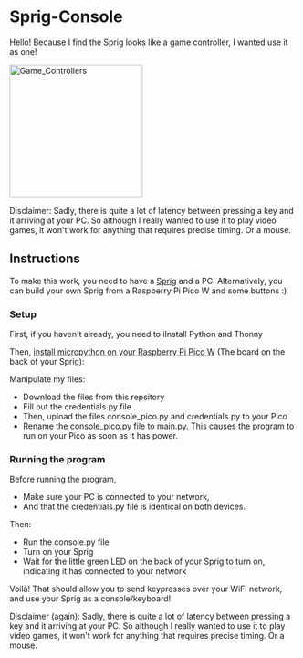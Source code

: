 # Sprig-Console

Hello! Because I find the Sprig looks like a game controller, I wanted use it as one!

<img width="233" alt="Game_Controllers" src="https://github.com/user-attachments/assets/2b5e54a5-905c-4256-b7b9-04d01e1272a6"/>

Disclaimer: Sadly, there is quite a lot of latency between pressing a key and it arriving at your PC. So although I really wanted to use it to play video games, it won't work for anything that requires precise timing. Or a mouse.

## Instructions

To make this work, you need to have a [Sprig](https://sprig.hackclub.com/) and a PC.
Alternatively, you can build your own Sprig from a Raspberry Pi Pico W and some buttons :)

### Setup

First, if you haven't already, you need to iInstall Python and Thonny

Then, [install micropython on your Raspberry Pi Pico W](https://projects.raspberrypi.org/en/projects/getting-started-with-the-pico/3) (The board on the back of your Sprig): 

Manipulate my files:
- Download the files from this repsitory
- Fill out the credentials.py file
- Then, upload the files console_pico.py and credentials.py to your Pico
- Rename the console_pico.py file to main.py. This causes the program to run on your Pico as soon as it has power.

### Running the program

Before running the program, 
- Make sure your PC is connected to your network,
- And that the credentials.py file is identical on both devices.

Then:
- Run the console.py file
- Turn on your Sprig
- Wait for the little green LED on the back of your Sprig to turn on, indicating it has connected to your network

Voilà! That should allow you to send keypresses over your WiFi network, and use your Sprig as a console/keyboard!

Disclaimer (again): Sadly, there is quite a lot of latency between pressing a key and it arriving at your PC. So although I really wanted to use it to play video games, it won't work for anything that requires precise timing. Or a mouse.

